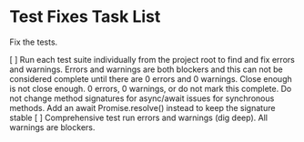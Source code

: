 # Test Fixes Task List

Fix the tests.

[ ] Run each test suite individually from the project root to find and fix errors and warnings.  Errors and warnings are both blockers and this can not be considered complete until there are 0 errors and 0 warnings.  Close enough is not close enough.  0 errors, 0 warnings, or do not mark this complete.  Do not change method signatures for async/await issues for synchronous methods.  Add an await Promise.resolve() instead to keep the signature stable
[ ] Comprehensive test run errors and warnings (dig deep).  All warnings are blockers.
